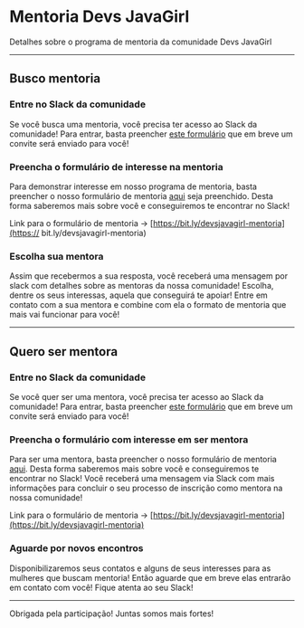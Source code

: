 # Mentoria Devs JavaGirl

Detalhes sobre o programa de mentoria da comunidade Devs JavaGirl

****

## Busco mentoria

### Entre no Slack da comunidade

Se você busca uma mentoria, você precisa ter acesso ao Slack da comunidade! Para entrar, basta preencher [este formulário](https://bit.ly/devsjavagirl-slack) que em breve um convite será enviado para você!

### Preencha o formulário de interesse na mentoria

Para demonstrar interesse em nosso programa de mentoria, basta preencher o nosso formulário de mentoria [aqui](https://bit.ly/devsjavagirl-mentoria) seja preenchido. Desta forma saberemos mais sobre você e conseguiremos te encontrar no Slack!

Link para o formulário de mentoria -> [https://bit.ly/devsjavagirl-mentoria](https://
bit.ly/devsjavagirl-mentoria)

### Escolha sua mentora

Assim que recebermos a sua resposta, você receberá uma mensagem por slack com detalhes sobre as mentoras da nossa comunidade! Escolha, dentre os seus interessas, aquela que conseguirá te apoiar! Entre em contato com a sua mentora e combine com ela o formato de mentoria que mais vai funcionar para você!

****

## Quero ser mentora

### Entre no Slack da comunidade

Se você quer ser uma mentora, você precisa ter acesso ao Slack da comunidade! Para entrar, basta preencher [este formulário](https://bit.ly/devsjavagirl-slack) que em breve um convite será enviado para você!

### Preencha o formulário com interesse em ser mentora

Para ser uma mentora, basta preencher o nosso formulário de mentoria [aqui](https://bit.ly/devsjavagirl-mentoria). Desta forma saberemos mais sobre você e conseguiremos te encontrar no Slack! Você receberá uma mensagem via Slack com mais informações para concluir o seu processo de inscrição como mentora na nossa comunidade!

Link para o formulário de mentoria -> [https://bit.ly/devsjavagirl-mentoria](https://bit.ly/devsjavagirl-mentoria)

### Aguarde por novos encontros

Disponibilizaremos seus contatos e alguns de seus interesses para as mulheres que buscam mentoria! Então aguarde que em breve elas entrarão em contato com você! Fique atenta ao seu Slack!

****

Obrigada pela participação! Juntas somos mais fortes!
